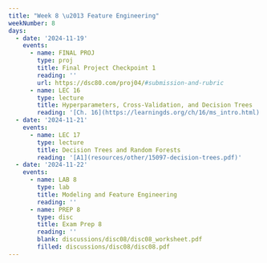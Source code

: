 ```yaml
---
title: "Week 8 \u2013 Feature Engineering"
weekNumber: 8
days:
  - date: '2024-11-19'
    events:
      - name: FINAL PROJ
        type: proj
        title: Final Project Checkpoint 1
        reading: ''
        url: https://dsc80.com/proj04/#submission-and-rubric
      - name: LEC 16
        type: lecture
        title: Hyperparameters, Cross-Validation, and Decision Trees
        reading: '[Ch. 16](https://learningds.org/ch/16/ms_intro.html)'
  - date: '2024-11-21'
    events:
      - name: LEC 17
        type: lecture
        title: Decision Trees and Random Forests
        reading: '[A1](resources/other/15097-decision-trees.pdf)'
  - date: '2024-11-22'
    events:
      - name: LAB 8
        type: lab
        title: Modeling and Feature Engineering
        reading: ''
      - name: PREP 8
        type: disc
        title: Exam Prep 8
        reading: ''
        blank: discussions/disc08/disc08_worksheet.pdf
        filled: discussions/disc08/disc08.pdf
---
```

